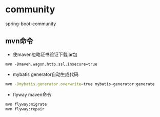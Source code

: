 # community
spring-boot-community

## mvn命令
- 使maven忽略证书验证下载jar包
```shell 
mvn -Dmaven.wagon.http.ssl.insecure=true
```
- mybatis generator自动生成代码
```bash 
mvn -Dmybatis.generator.overwrite=true mybatis-generator:generate
```
- flyway maven命令
```bash
mvn flyway:migrate
mvn flyway:repair
```